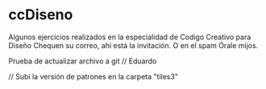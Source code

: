 # ccDiseno
Algunos ejercicios realizados en la especialidad de Codigo Creativo para Diseño
Chequen su correo, ahí está la invitación. O en el spam
Órale mijos.

Prueba de actualizar archivo a git // Eduardo

// Subí la versión de patrones en la carpeta "tiles3"